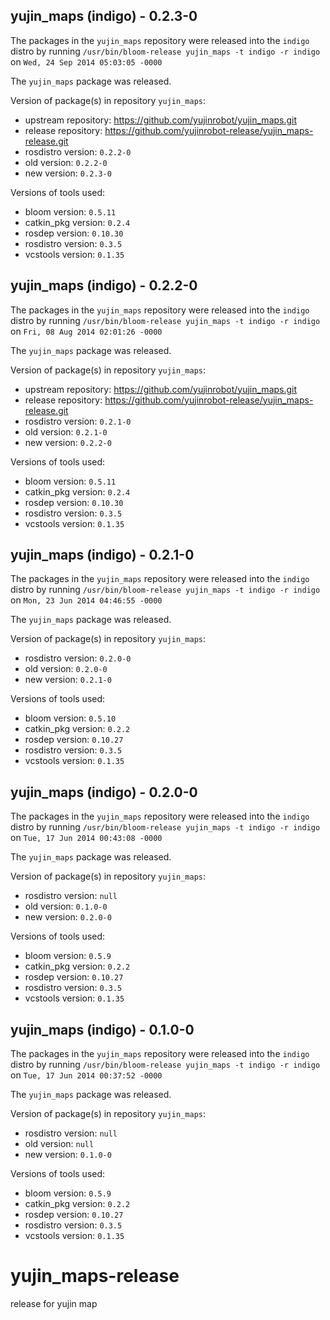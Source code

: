 ## yujin_maps (indigo) - 0.2.3-0

The packages in the `yujin_maps` repository were released into the `indigo` distro by running `/usr/bin/bloom-release yujin_maps -t indigo -r indigo` on `Wed, 24 Sep 2014 05:03:05 -0000`

The `yujin_maps` package was released.

Version of package(s) in repository `yujin_maps`:
- upstream repository: https://github.com/yujinrobot/yujin_maps.git
- release repository: https://github.com/yujinrobot-release/yujin_maps-release.git
- rosdistro version: `0.2.2-0`
- old version: `0.2.2-0`
- new version: `0.2.3-0`

Versions of tools used:
- bloom version: `0.5.11`
- catkin_pkg version: `0.2.4`
- rosdep version: `0.10.30`
- rosdistro version: `0.3.5`
- vcstools version: `0.1.35`


## yujin_maps (indigo) - 0.2.2-0

The packages in the `yujin_maps` repository were released into the `indigo` distro by running `/usr/bin/bloom-release yujin_maps -t indigo -r indigo` on `Fri, 08 Aug 2014 02:01:26 -0000`

The `yujin_maps` package was released.

Version of package(s) in repository `yujin_maps`:
- upstream repository: https://github.com/yujinrobot/yujin_maps.git
- release repository: https://github.com/yujinrobot-release/yujin_maps-release.git
- rosdistro version: `0.2.1-0`
- old version: `0.2.1-0`
- new version: `0.2.2-0`

Versions of tools used:
- bloom version: `0.5.11`
- catkin_pkg version: `0.2.4`
- rosdep version: `0.10.30`
- rosdistro version: `0.3.5`
- vcstools version: `0.1.35`


## yujin_maps (indigo) - 0.2.1-0

The packages in the `yujin_maps` repository were released into the `indigo` distro by running `/usr/bin/bloom-release yujin_maps -t indigo -r indigo` on `Mon, 23 Jun 2014 04:46:55 -0000`

The `yujin_maps` package was released.

Version of package(s) in repository `yujin_maps`:
- rosdistro version: `0.2.0-0`
- old version: `0.2.0-0`
- new version: `0.2.1-0`

Versions of tools used:
- bloom version: `0.5.10`
- catkin_pkg version: `0.2.2`
- rosdep version: `0.10.27`
- rosdistro version: `0.3.5`
- vcstools version: `0.1.35`


## yujin_maps (indigo) - 0.2.0-0

The packages in the `yujin_maps` repository were released into the `indigo` distro by running `/usr/bin/bloom-release yujin_maps -t indigo -r indigo` on `Tue, 17 Jun 2014 00:43:08 -0000`

The `yujin_maps` package was released.

Version of package(s) in repository `yujin_maps`:
- rosdistro version: `null`
- old version: `0.1.0-0`
- new version: `0.2.0-0`

Versions of tools used:
- bloom version: `0.5.9`
- catkin_pkg version: `0.2.2`
- rosdep version: `0.10.27`
- rosdistro version: `0.3.5`
- vcstools version: `0.1.35`


## yujin_maps (indigo) - 0.1.0-0

The packages in the `yujin_maps` repository were released into the `indigo` distro by running `/usr/bin/bloom-release yujin_maps -t indigo -r indigo` on `Tue, 17 Jun 2014 00:37:52 -0000`

The `yujin_maps` package was released.

Version of package(s) in repository `yujin_maps`:
- rosdistro version: `null`
- old version: `null`
- new version: `0.1.0-0`

Versions of tools used:
- bloom version: `0.5.9`
- catkin_pkg version: `0.2.2`
- rosdep version: `0.10.27`
- rosdistro version: `0.3.5`
- vcstools version: `0.1.35`


yujin_maps-release
==================

release for yujin map 